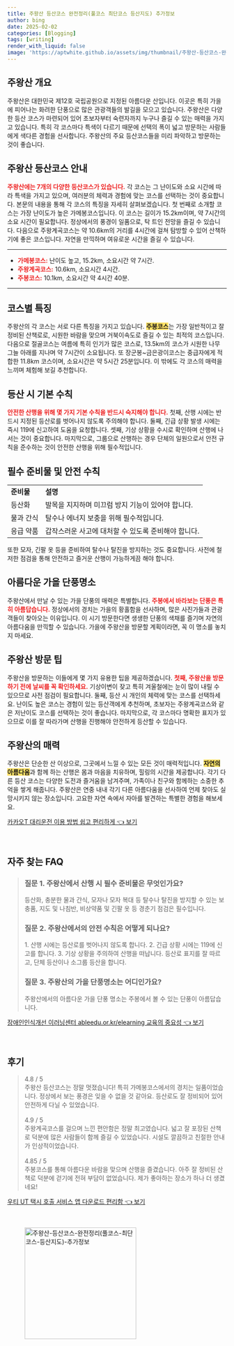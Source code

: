 ```yaml
---
title: 주왕산 등산코스 완전정리(풀코스 최단코스 등산지도) 추가정보
author: bing
date: 2025-02-02
categories: [Blogging]
tags: [writing]
render_with_liquid: false
image: 'https://aptwhite.github.io/assets/img/thumbnail/주왕산-등산코스-완전정리(풀코스-최단코스-등산지도)-추가정보.webp'
---
```



<h2 id='주왕산 개요'>주왕산 개요</h2>

<p>주왕산은 대한민국 제12호 국립공원으로 지정된 아름다운 산입니다. 이곳은 특히 가을에 피어나는 화려한 단풍으로 많은 관광객들의 발길을 모으고 있습니다. 주왕산은 다양한 등산 코스가 마련되어 있어 초보자부터 숙련자까지 누구나 즐길 수 있는 매력을 가지고 있습니다. 특히 각 코스마다 특색이 다르기 때문에 선택의 폭이 넓고 방문하는 사람들에게 색다른 경험을 선사합니다. 주왕산의 주요 등산코스들을 미리 파악하고 방문하는 것이 좋습니다.</p>

<h2 id='주왕산 등산코스 안내'>주왕산 등산코스 안내</h2>

<p><b><span style="color: #ee2323;">주왕산에는 7개의 다양한 등산코스가 있습니다.</span></b> 각 코스는 그 난이도와 소요 시간에 따라 특색을 가지고 있으며, 여러분의 체력과 경험에 맞는 코스를 선택하는 것이 중요합니다. 본문의 내용을 통해 각 코스의 특징을 자세히 살펴보겠습니다. 첫 번째로 소개할 코스는 가장 난이도가 높은 가메봉코스입니다. 이 코스는 길이가 15.2km이며, 약 7시간의 소요 시간이 필요합니다. 정상에서의 풍경이 일품으로, 탁 트인 전망을 즐길 수 있습니다. 다음으로 주왕계곡코스는 약 10.6km의 거리를 4시간에 걸쳐 탐방할 수 있어 산책하기에 좋은 코스입니다. 자연을 만끽하며 여유로운 시간을 즐길 수 있습니다.</p>

<hr />

<ul>
    <li><b><span style="color: #ee2323;">가메봉코스:</span></b> 난이도 높고, 15.2km, 소요시간 약 7시간.</li>
    <li><b><span style="color: #ee2323;">주왕계곡코스:</span></b> 10.6km, 소요시간 4시간.</li>
    <li><b><span style="color: #ee2323;">주봉코스:</span></b> 10.1km, 소요시간 약 4시간 40분.</li>
</ul>

<hr />

<h2 id='코스별 특징'>코스별 특징</h2>

<p>주왕산의 각 코스는 서로 다른 특징을 가지고 있습니다. <b><span style="background-color: #ffe066;">주봉코스</span></b>는 가장 일반적이고 잘 정비된 산책로로, 시원한 바람을 맞으며 거북이속도로 즐길 수 있는 최적의 코스입니다. 다음으로 절골코스는 여름에 특히 인기가 많은 코스로, 13.5km의 코스가 시원한 나무 그늘 아래를 지나며 약 7시간이 소요됩니다. 또 장군봉~금은광이코스는 중급자에게 적합한 11.8km 코스이며, 소요시간은 약 5시간 25분입니다. 이 밖에도 각 코스의 매력을 느끼며 체험해 보길 추천합니다.</p>

<h2 id='등산 시 기본 수칙'>등산 시 기본 수칙</h2>

<p><b><span style="color: #ee2323;">안전한 산행을 위해 몇 가지 기본 수칙을 반드시 숙지해야 합니다.</span></b> 첫째, 산행 시에는 반드시 지정된 등산로를 벗어나지 않도록 주의해야 합니다. 둘째, 긴급 상황 발생 시에는 즉시 119에 신고하여 도움을 요청합니다. 셋째, 기상 상황을 수시로 확인하며 산행에 나서는 것이 중요합니다. 마지막으로, 그룹으로 산행하는 경우 단체의 일원으로서 안전 규칙을 준수하는 것이 안전한 산행을 위해 필수적입니다.</p>

<h2 id='필수 준비물 및 안전 수칙'>필수 준비물 및 안전 수칙</h2>

<table>
    <tr>
        <td><b>준비물</b></td>
        <td><b>설명</b></td>
    </tr>
    <tr>
        <td>등산화</td>
        <td>발목을 지지하며 미끄럼 방지 기능이 있어야 합니다.</td>
    </tr>
    <tr>
        <td>물과 간식</td>
        <td>탈수나 에너지 보충을 위해 필수적입니다.</td>
    </tr>
    <tr>
        <td>응급 약품</td>
        <td>갑작스러운 사고에 대처할 수 있도록 준비해야 합니다.</td>
    </tr>
</table>

<p>또한 모자, 긴팔 옷 등을 준비하여 탈수나 탈진을 방지하는 것도 중요합니다. 사전에 철저한 점검을 통해 안전하고 즐거운 산행이 가능하게끔 해야 합니다.</p>

<h2 id='아름다운 가을 단풍명소'>아름다운 가을 단풍명소</h2>

<p>주왕산에서 만날 수 있는 가을 단풍의 매력은 특별합니다. <b><span style="color: #ee2323;">주봉에서 바라보는 단풍은 특히 아름답습니다.</span></b> 정상에서의 경치는 가을의 황홀함을 선사하며, 많은 사진가들과 관광객들이 찾아오는 이유입니다. 이 시기 방문한다면 생생한 단풍의 색채를 즐기며 자연의 아름다움을 만끽할 수 있습니다. 가을에 주왕산을 방문할 계획이라면, 꼭 이 명소를 놓치지 마세요.</p>

<h2 id='주왕산 방문 팁'>주왕산 방문 팁</h2>

<p>주왕산을 방문하는 이들에게 몇 가지 유용한 팁을 제공하겠습니다. <b><span style="color: #ee2323;">첫째, 주왕산을 방문하기 전에 날씨를 꼭 확인하세요.</span></b> 기상이변이 잦고 특히 겨울철에는 눈이 많이 내릴 수 있으므로 사전 점검이 필요합니다. 둘째, 등산 시 개인의 체력에 맞는 코스를 선택하세요. 난이도 높은 코스는 경험이 있는 등산객에게 추천하며, 초보자는 주왕계곡코스와 같은 저난이도 코스를 선택하는 것이 좋습니다. 마지막으로, 각 코스마다 명확한 표지가 있으므로 이를 잘 따라가며 산행을 진행해야 안전하게 등산할 수 있습니다.</p>

<h2 id='주왕산의 매력'>주왕산의 매력</h2>

<p>주왕산은 단순한 산 이상으로, 그곳에서 느낄 수 있는 모든 것이 매력적입니다. <b><span style="background-color: #ffe066;">자연의 아름다움</span></b>과 함께 하는 산행은 몸과 마음을 치유하며, 힐링의 시간을 제공합니다. 각기 다른 등산 코스는 다양한 도전과 즐거움을 남겨주며, 가족이나 친구와 함께하는 소중한 추억을 쌓게 해줍니다. 주왕산은 연중 내내 각기 다른 아름다움을 선사하여 언제 찾아도 실망시키지 않는 장소입니다. 고요한 자연 속에서 자아를 발견하는 특별한 경험을 해보세요.</p>


<p><a class="click-button" title="카카오T 대리운전 이용 방법 쉽고 편리하게" href="https://aptwhite.github.io/posts/%EC%B9%B4%EC%B9%B4%EC%98%A4T-%EB%8C%80%EB%A6%AC%EC%9A%B4%EC%A0%84-%EC%9D%B4%EC%9A%A9-%EB%B0%A9%EB%B2%95-%EC%89%BD%EA%B3%A0-%ED%8E%B8%EB%A6%AC%ED%95%98%EA%B2%8C/" rel="dofollow">카카오T 대리운전 이용 방법 쉽고 편리하게 👈 보기</a></p><br>
<h2 id='자주_찾는_FAQ'>자주 찾는 FAQ</h2>
<div itemscope="" itemtype="https://schema.org/FAQPage"> 
<blockquote> 
<div itemscope="" itemprop="mainEntity" itemtype="https://schema.org/Question"> 
<h3 itemprop="name">질문 1. 주왕산에서 산행 시 필수 준비물은 무엇인가요?</h3> 
<div itemscope="" itemprop="acceptedAnswer" itemtype="https://schema.org/Answer"> 
<span itemprop="text"> 
<p>등산화, 충분한 물과 간식, 모자나 모자 복대 등 탈수나 탈진을 방지할 수 있는 보충품, 지도 및 나침반, 비상약품 및 긴팔 옷 등 경춘기 점검은 필수입니다.</p> 
</span> 
</div> 
</div> 
<div itemscope="" itemprop="mainEntity" itemtype="https://schema.org/Question"> 
<h3 itemprop="name">질문 2. 주왕산에서의 안전 수칙은 어떻게 되나요?</h3> 
<div itemscope="" itemprop="acceptedAnswer" itemtype="https://schema.org/Answer"> 
<span itemprop="text"> 
<p>1. 산행 시에는 등산로를 벗어나지 않도록 합니다. 2. 긴급 상황 시에는 119에 신고를 합니다. 3. 기상 상황을 주의하여 산행을 떠납니다. 등산로 표지를 잘 따르고, 단체 등산이나 소그룹 등산을 합니다.</p> 
</span> 
</div> 
</div> 
<div itemscope="" itemprop="mainEntity" itemtype="https://schema.org/Question"> 
<h3 itemprop="name">질문 3. 주왕산의 가을 단풍명소는 어디인가요?</h3> 
<div itemscope="" itemprop="acceptedAnswer" itemtype="https://schema.org/Answer"> 
<span itemprop="text"> 
<p>주왕산에서의 아름다운 가을 단풍 명소는 주봉에서 볼 수 있는 단풍이 아름답습니다.</p> 
</span> 
</div> 
</div> 
</blockquote> 
</div>
<p><a class="click-button" title="장애인인식개선 이러닝센터 ableedu.or.kr/elearning 교육의 중요성" href="https://aptwhite.github.io/posts/%EC%9E%A5%EC%95%A0%EC%9D%B8%EC%9D%B8%EC%8B%9D%EA%B0%9C%EC%84%A0-%EC%9D%B4%EB%9F%AC%EB%8B%9D%EC%84%BC%ED%84%B0-ableedu.or.krelearning-%EA%B5%90%EC%9C%A1%EC%9D%98-%EC%A4%91%EC%9A%94%EC%84%B1/" rel="dofollow">장애인인식개선 이러닝센터 ableedu.or.kr/elearning 교육의 중요성 👈 보기</a></p><br>
<h2 id='후기'>후기</h2>
<div itemscope itemtype="https://schema.org/Product">
  <blockquote>
  <div itemprop="review" itemscope itemtype="https://schema.org/Review">
      <div itemprop="reviewRating" itemscope itemtype="https://schema.org/Rating"> <span itemprop="ratingValue">4.8</span> / <span itemprop="bestRating">5</span> </div>
      <span itemprop="reviewBody">주왕산 등산코스는 정말 멋졌습니다! 특히 가메봉코스에서의 경치는 일품이었습니다. 정상에서 보는 풍경은 잊을 수 없을 것 같아요. 등산로도 잘 정비되어 있어 안전하게 다닐 수 있었습니다.</span>
  </div>
  <br>
  <div itemprop="review" itemscope itemtype="https://schema.org/Review">
      <div itemprop="reviewRating" itemscope itemtype="https://schema.org/Rating"> <span itemprop="ratingValue">4.9</span> / <span itemprop="bestRating">5</span> </div>
      <span itemprop="reviewBody">주왕계곡코스를 걸으며 느낀 편안함은 정말 최고였습니다. 넓고 잘 포장된 산책로 덕분에 많은 사람들이 함께 즐길 수 있었습니다. 시설도 깔끔하고 친절한 안내가 인상적이었습니다.</span>
  </div>
  <br>
  <div itemprop="review" itemscope itemtype="https://schema.org/Review">
      <div itemprop="reviewRating" itemscope itemtype="https://schema.org/Rating"> <span itemprop="ratingValue">4.85</span> / <span itemprop="bestRating">5</span> </div>
      <span itemprop="reviewBody">주봉코스를 통해 아름다운 바람을 맞으며 산행을 즐겼습니다. 아주 잘 정비된 산책로 덕분에 걷기에 전혀 부담이 없었습니다. 제가 좋아하는 장소가 하나 더 생겼네요!</span>
  </div>
  </blockquote>
</div>
<p><a class="click-button" title="우티 UT 택시 호출 서비스 앱 다운로드 편리함" href="https://aptwhite.github.io/posts/%EC%9A%B0%ED%8B%B0-UT-%ED%83%9D%EC%8B%9C-%ED%98%B8%EC%B6%9C-%EC%84%9C%EB%B9%84%EC%8A%A4-%EC%95%B1-%EB%8B%A4%EC%9A%B4%EB%A1%9C%EB%93%9C-%ED%8E%B8%EB%A6%AC%ED%95%A8/" rel="dofollow">우티 UT 택시 호출 서비스 앱 다운로드 편리함 👈 보기</a></p><br>
<figure class="image"><img src="https://aptwhite.github.io/assets/img/thumbnail/주왕산-등산코스-완전정리(풀코스-최단코스-등산지도)-추가정보.webp" alt="주왕산-등산코스-완전정리(풀코스-최단코스-등산지도)-추가정보" width="256" height="256"></figure>